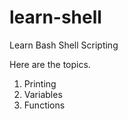 # learn-shell

Learn Bash Shell Scripting

Here are the topics.

1. Printing
2. Variables
3. Functions
